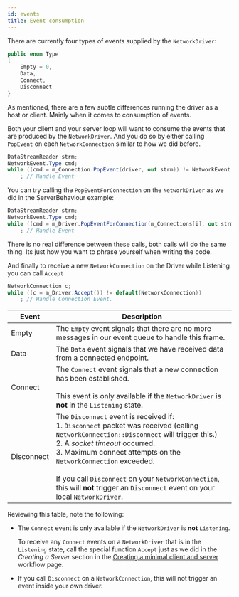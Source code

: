 ```yaml
---
id: events
title: Event consumption
---
```


There are currently four types of events supplied by the `NetworkDriver`:

```c#
public enum Type
{
    Empty = 0,
    Data,
    Connect,
    Disconnect
}
```

As mentioned, there are a few subtle differences running the driver as a host or client. Mainly when it comes to consumption of events.

Both your client and your server loop will want to consume the events that are produced by the `NetworkDriver`. And you do so by either calling `PopEvent` on each `NetworkConnection` similar to how we did before.

```c#
DataStreamReader strm;
NetworkEvent.Type cmd;
while ((cmd = m_Connection.PopEvent(driver, out strm)) != NetworkEvent.Type.Empty)
    ; // Handle Event
```

You can try calling the `PopEventForConnection` on the `NetworkDriver` as we did in the ServerBehaviour example:

```c#
DataStreamReader strm;
NetworkEvent.Type cmd;
while ((cmd = m_Driver.PopEventForConnection(m_Connections[i], out strm)) != NetworkEvent.Type.Empty)
    ; // Handle Event
```

There is no real difference between these calls, both calls will do the same thing. Its just how you want to phrase yourself when writing the code.

And finally to receive a new `NetworkConnection` on the Driver while Listening you can call `Accept`

```c#
NetworkConnection c;
while ((c = m_Driver.Accept()) != default(NetworkConnection))
    ; // Handle Connection Event.
```

| Event      | Description                                                  |
| ---------- | ------------------------------------------------------------ |
| Empty      | The `Empty` event signals that there are no more messages in our event queue to handle this frame. |
| Data       | The `Data` event signals that we have received data from a connected endpoint. |
| Connect    | The `Connect` event signals that a new connection has been established.<br/><br/>This event is only available if the `NetworkDriver` is **not** in the `Listening` state. |
| Disconnect | The `Disconnect` event is received if:<br/> 1. `Disconnect` packet was received (calling `NetworkConnection::Disconnect` will trigger this.)<br/> 2. A *socket timeout* occurred.<br/> 3. Maximum connect attempts on the `NetworkConnection` exceeded.<br/><br/>If you call `Disconnect` on your `NetworkConnection`, this will **not** trigger an `Disconnect` event on your local `NetworkDriver`. |

Reviewing this table, note the following:

* The `Connect` event is only available if the `NetworkDriver` is **not** `Listening`.
  
  To receive any `Connect` events on a `NetworkDriver` that is in the `Listening` state, call the special function `Accept` just as we did in the *Creating a Server* section in the [Creating a minimal client and server](workflow-client-server.md) workflow page.

* If you call `Disconnect` on a `NetworkConnection`, this will not trigger an event inside your own driver.
